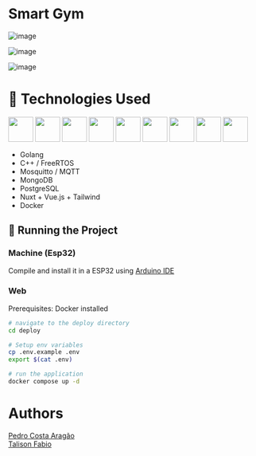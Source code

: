 # Smart Gym

![image](https://github.com/user-attachments/assets/48e275fd-d0b4-485d-a528-ebc1ca7b5eb6)

![image](https://github.com/user-attachments/assets/1c6f5361-465a-4c76-90ff-67d4b7f59828)

![image](https://github.com/user-attachments/assets/5ba729d1-7f38-4fbe-b03e-3ff90ea889ed)


# :wrench: Technologies Used

<p>
<img height="50px" src="https://cdn.jsdelivr.net/gh/devicons/devicon@latest/icons/go/go-original.svg" />
<img height="50px" src="https://cdn.jsdelivr.net/gh/devicons/devicon@latest/icons/cplusplus/cplusplus-original.svg" />
<img height="50px" src="https://raw.githubusercontent.com/eclipse-mosquitto/mosquitto/c85313dbde34883a150a897533d6ea5357fe3c00/logo/mosquitto-text-below.svg" />
<img height="50px" src="https://cdn.jsdelivr.net/gh/devicons/devicon@latest/icons/mongodb/mongodb-original-wordmark.svg" />
<img height="50px" src="https://cdn.jsdelivr.net/gh/devicons/devicon@latest/icons/postgresql/postgresql-original.svg" />
<img height="50px" src="https://cdn.jsdelivr.net/gh/devicons/devicon@latest/icons/nuxtjs/nuxtjs-original.svg" />
<img height="50px" src="https://cdn.jsdelivr.net/gh/devicons/devicon@latest/icons/vuejs/vuejs-original.svg" />
<img height="50px" src="https://cdn.jsdelivr.net/gh/devicons/devicon@latest/icons/tailwindcss/tailwindcss-original.svg" />
<img height="50px" src="https://cdn.jsdelivr.net/gh/devicons/devicon@latest/icons/docker/docker-plain.svg" />
</p>
          
* Golang
* C++ / FreeRTOS
* Mosquitto / MQTT
* MongoDB
* PostgreSQL
* Nuxt + Vue.js + Tailwind
* Docker

## :rocket: Running the Project

### Machine (Esp32)
Compile and install it in a ESP32 using [Arduino IDE](https://www.arduino.cc/en/software)

### Web
Prerequisites: Docker installed

```bash
# navigate to the deploy directory
cd deploy

# Setup env variables
cp .env.example .env
export $(cat .env)

# run the application
docker compose up -d
```

# Authors
<a href="https://github.com/opedro-c">Pedro Costa Aragão</a><br>
<a href="https://github.com/talis-fb">Talison Fabio</a><br>
